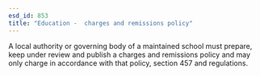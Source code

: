 ```yaml
---
esd_id: 853
title: "Education -  charges and remissions policy"
---
```


A local authority or governing body of a maintained school must prepare, keep under review and publish a charges and remissions policy and may only charge in accordance with that policy, section 457 and regulations.

